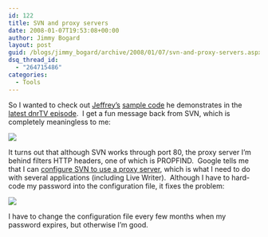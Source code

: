 ```yaml
---
id: 122
title: SVN and proxy servers
date: 2008-01-07T19:53:08+00:00
author: Jimmy Bogard
layout: post
guid: /blogs/jimmy_bogard/archive/2008/01/07/svn-and-proxy-servers.aspx
dsq_thread_id:
  - "264715486"
categories:
  - Tools
---
```

So I wanted to check out [Jeffrey&#8217;s](http://jeffreypalermo.com/) [sample code](http://palermo.googlecode.com/svn/aspnetmvc/trunk) he demonstrates in the [latest dnrTV episode](http://www.dnrtv.com/default.aspx?showNum=95).&nbsp; I get a fun message back from SVN, which is completely meaningless to me:

 ![](http://grabbagoftimg.s3.amazonaws.com/svn_proxy_error.PNG)

It turns out that although SVN works through port 80, the proxy server I&#8217;m behind filters HTTP headers, one of which is PROPFIND.&nbsp; Google tells me that I can [configure SVN to use a proxy server](http://subversion.tigris.org/faq.html#proxy), which is what I need to do with several applications (including Live Writer).&nbsp; Although I have to hard-code my password into the configuration file, it fixes the problem:

 ![](http://grabbagoftimg.s3.amazonaws.com/svn_proxy_good.PNG)

I have to change the configuration file every few months when my password expires, but otherwise I&#8217;m good.